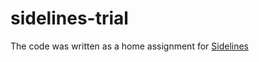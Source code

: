 # sidelines-trial
The code was written as a home assignment for [Sidelines](https://www.sidelines.io/)
